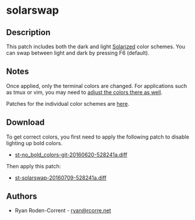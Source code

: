 solarswap
=========

Description
-----------

This patch includes both the dark and light
[Solarized](http://ethanschoonover.com/solarized) color schemes. You can swap
between light and dark by pressing F6 (default).

Notes
-----

Once applied, only the terminal colors are changed.  For applications
such as tmux or vim, you may need to
[adjust the colors there as well](https://bbs.archlinux.org/viewtopic.php?id=164108).

Patches for the individual color schemes are [here](solarized.md).

Download
--------

To get correct colors, you first need to apply the following patch
to disable lighting up bold colors.

 * [st-no_bold_colors-git-20160620-528241a.diff](st-no_bold_colors-git-20160620-528241a.diff)

Then apply this patch:

 * [st-solarswap-20160709-528241a.diff](st-solarswap-20160709-528241a.diff)

Authors
-------

 * Ryan Roden-Corrent - ryan@rcorre.net
